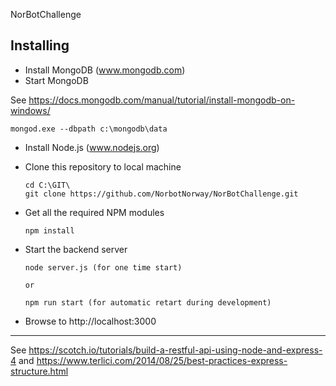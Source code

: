 NorBotChallenge

## Installing

* Install MongoDB (www.mongodb.com)
* Start MongoDB

See https://docs.mongodb.com/manual/tutorial/install-mongodb-on-windows/

    mongod.exe --dbpath c:\mongodb\data

* Install Node.js (www.nodejs.org)
* Clone this repository to local machine

      cd C:\GIT\
      git clone https://github.com/NorbotNorway/NorBotChallenge.git

* Get all the required NPM modules

      npm install

* Start the backend server

      node server.js (for one time start)

      or

      npm run start (for automatic retart during development)

* Browse to http://localhost:3000

-----

See https://scotch.io/tutorials/build-a-restful-api-using-node-and-express-4
and
https://www.terlici.com/2014/08/25/best-practices-express-structure.html
